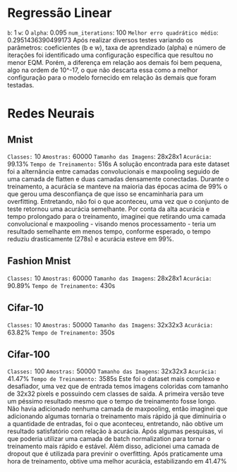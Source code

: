 # Regressão Linear
`b`: 1
`w`: 0
`alpha`: 0.095
`num_iterations`: 100
`Melhor erro quadrático médio`: 0.2951436390499173
Após realizar diversos testes variando os parâmetros: coeficientes (b e w), taxa de aprendizado (alpha) e número de iterações foi identificado uma configuração específica que resultou no menor EQM. Porém, a diferença em relação aos demais foi bem pequena, algo na ordem de 10^-17, o que não descarta essa como a melhor configuração para o modelo fornecido em relação às demais que foram testadas. 

# Redes Neurais

## Mnist
`Classes:` 10
`Amostras:` 60000
`Tamanho das Imagens`: 28x28x1
`Acurácia:` 99.13%
`Tempo de Treinamento:` 516s
A solução encontrada para este dataset foi a alternância entre camadas convolucionais e maxpooling seguido de uma camada de flatten e duas camadas densamente conectadas.  Durante o treinamento, a acurácia se manteve na maioria das épocas acima de 99% o que gerou uma desconfiança de que isso se encaminharia para um overfitting. Entretando, não foi o que aconteceu, uma vez que o conjunto de teste retornou uma acurácia semelhante. Por conta da alta acurácia e tempo prolongado para o treinamento, imaginei que retirando uma camada convolucional e maxpooling - visando menos processamento - teria um resultado semelhante em menos tempo, conforme esperado, o tempo reduziu drasticamente (278s) e acurácia esteve em 99%.

## Fashion Mnist
`Classes:` 10
`Amostras:` 60000
`Tamanho das Imagens`: 28x28x1
`Acurácia:` 90.89%
`Tempo de Treinamento:` 430s

## Cifar-10
`Classes:` 10
`Amostras:` 50000
`Tamanho das Imagens`: 32x32x3
`Acurácia:` 63.82%
`Tempo de Treinamento:` 350s

## Cifar-100
`Classes:` 100
`Amostras:` 50000
`Tamanho das Imagens`: 32x32x3
`Acurácia:` 41.47%
`Tempo de Treinamento:` 3585s
Este foi o dataset mais complexo e desafiador, uma vez que de entrada temos imagens coloridas com tamanho de 32x32 pixels e possuindo cem classes de saída. A primeira versão teve um péssimo resultado mesmo que o tempo de treinamento fosse longo. Não havia adicionado nenhuma camada de maxpooling, então imaginei que adicionando algumas tornaria o treinamento mais rápido já que diminuiria o a quantidade de entradas, foi o que aconteceu, entretando, não obtive um resultado satisfatório com relação à acurácia. Após algumas pesquisas, vi que poderia utilizar uma camada de batch normalization para tornar o treinamento mais rápido e estável. Além disso, adicionei uma camada de dropout que é utilizada para previnir o overfitting. Após praticamente uma hora de treinamento, obtive uma melhor acurácia, estabilizando em 41.47%


